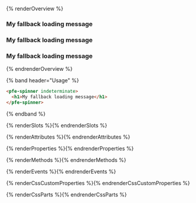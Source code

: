 <style>
.overview-demo pfe-spinner {
  margin-right: 8px;
}
</style>

{% renderOverview %}
  <div class="overview-demo">
    <pfe-spinner indeterminate size="sm">
      <h3>My fallback loading message</h3>
    </pfe-spinner>
    <pfe-spinner indeterminate size="md">
      <h3>My fallback loading message</h3>
    </pfe-spinner>
    <pfe-spinner indeterminate size="xl">
      <h3>My fallback loading message</h3>
    </pfe-spinner>
  </div>
{% endrenderOverview %}

{% band header="Usage" %}
  ```html
  <pfe-spinner indeterminate>
    <h1>My fallback loading message</h1>
  </pfe-spinner>
  ```
{% endband %}

{% renderSlots %}{% endrenderSlots %}

{% renderAttributes %}{% endrenderAttributes %}

{% renderProperties %}{% endrenderProperties %}

{% renderMethods %}{% endrenderMethods %}

{% renderEvents %}{% endrenderEvents %}

{% renderCssCustomProperties %}{% endrenderCssCustomProperties %}

{% renderCssParts %}{% endrenderCssParts %}
